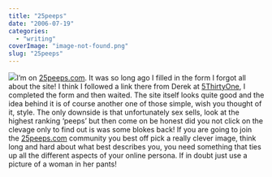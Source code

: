 ```yaml
---
title: "25peeps"
date: "2006-07-19"
categories: 
  - "writing"
coverImage: "image-not-found.png"
slug: "25peeps"
---
```


[![](/images/193203315_6fa3c782d0_m.jpg)](http://flickr.com/photos/70011121@N00/193203315 "25peeps")I’m on [25peeps.com](http://www.25peeps.com/r/1192). It was so long ago I filled in the form I forgot all about the site! I think I followed a link there from Derek at [5ThirtyOne](http://www.5thirtyone.com), I completed the form and then waited. The site itself looks quite good and the idea behind it is of course another one of those simple, wish you thought of it, style. The only downside is that unfortunately sex sells, look at the highest ranking ‘peeps’ but then come on be honest did you not click on the clevage only to find out is was some blokes back! If you are going to join the [25peeps.com](http://www.25peeps.com/r/1192) community you best off pick a really clever image, think long and hard about what best describes you, you need something that ties up all the different aspects of your online persona. If in doubt just use a picture of a woman in her pants!

